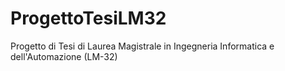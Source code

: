 # ProgettoTesiLM32
Progetto di Tesi di Laurea Magistrale in Ingegneria Informatica e dell'Automazione (LM-32)
